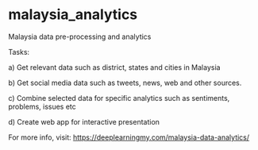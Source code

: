 # malaysia_analytics
Malaysia data pre-processing and analytics

Tasks:

  a) Get relevant data such as district, states and cities in Malaysia
  
  b) Get social media data such as tweets, news, web and other sources.
  
  c) Combine selected data for specific analytics such as sentiments, problems, issues etc
  
  d) Create web app for interactive presentation

For more info, visit: https://deeplearningmy.com/malaysia-data-analytics/
